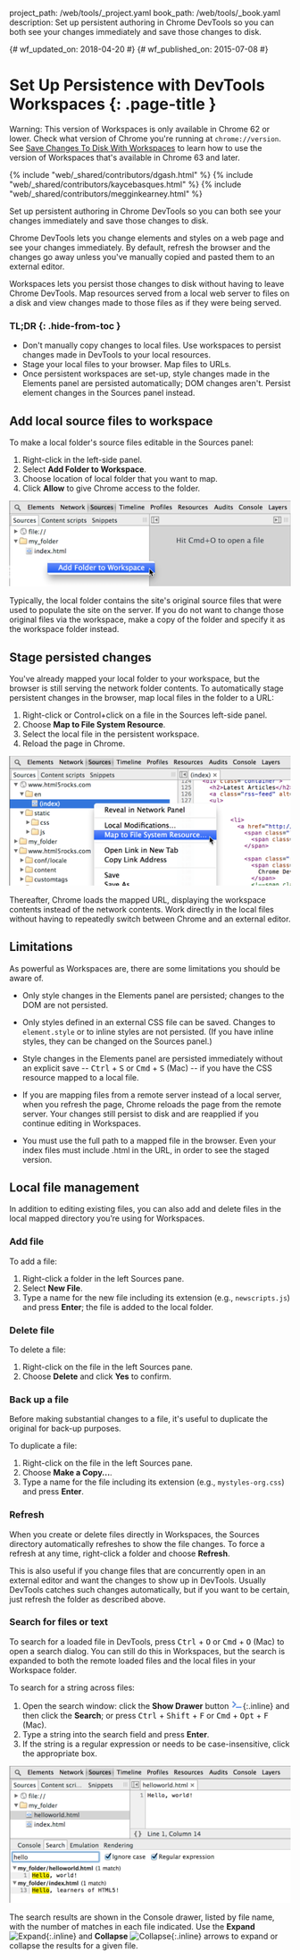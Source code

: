 project_path: /web/tools/_project.yaml
book_path: /web/tools/_book.yaml
description: Set up persistent authoring in Chrome DevTools so you can both see your changes immediately and save those changes to disk.

{# wf_updated_on: 2018-04-20 #}
{# wf_published_on: 2015-07-08 #}

# Set Up Persistence with DevTools Workspaces {: .page-title }

Warning: This version of Workspaces is only available in Chrome 62 or lower. Check what
version of Chrome you're running at `chrome://version`. See [Save Changes To Disk With
Workspaces](/web/tools/chrome-devtools/workspaces/) to learn how to use the version of Workspaces
that's available in Chrome 63 and later.

{% include "web/_shared/contributors/dgash.html" %}
{% include "web/_shared/contributors/kaycebasques.html" %}
{% include "web/_shared/contributors/megginkearney.html" %}

Set up persistent authoring in Chrome DevTools so you can both see your changes immediately and save those changes to disk.

Chrome DevTools lets you change elements and styles
on a web page and see your changes immediately.
By default, refresh the browser and the changes go away
unless you've manually copied and pasted them to an external editor.

Workspaces lets you persist those changes to disk
without having to leave Chrome DevTools.
Map resources served from a local web server to files on a disk
and view changes made to those files as if they were being served.


### TL;DR {: .hide-from-toc }
- Don't manually copy changes to local files. Use workspaces to persist changes made in DevTools to your local resources.
- Stage your local files to your browser. Map files to URLs.
- Once persistent workspaces are set-up, style changes made in the Elements panel are persisted automatically; DOM changes aren't. Persist element changes in the Sources panel instead.


## Add local source files to workspace

To make a local folder's source files editable in the Sources panel:

1. Right-click in the left-side panel.
2. Select **Add Folder to Workspace**.
3. Choose location of local folder that you want to map.
4. Click **Allow** to give Chrome access to the folder. 

![Add Folder to Workspace](imgs/addfolder.png)

Typically, the local folder contains the site's original source files that were used to populate the site on the server. If you do not want to change those original files via the workspace, make a copy of the folder and specify it as the workspace folder instead.

## Stage persisted changes

You've already mapped your local folder to your workspace,
but the browser is still serving the network folder contents.
To automatically stage persistent changes in the browser,
map local files in the folder to a URL:

1. Right-click or Control+click on a file in the Sources left-side panel.
2. Choose **Map to File System Resource**.
3. Select the local file in the persistent workspace.
4. Reload the page in Chrome.

![Map file to URL](imgs/maptoresource.png)

Thereafter,
Chrome loads the mapped URL,
displaying the workspace contents
instead of the network contents.
Work directly in the local files without having
to repeatedly switch between Chrome and an external editor.

## Limitations

As powerful as Workspaces are, there are some limitations you should be aware of.

* Only style changes in the Elements panel are persisted; changes to the DOM are not persisted.

* Only styles defined in an external CSS file can be saved. Changes to `element.style` or to inline styles are not persisted. (If you have inline styles, they can be changed on the Sources panel.)

* Style changes in the Elements panel are persisted immediately without an explicit save -- 
<kbd class="kbd">Ctrl</kbd> + <kbd class="kbd">S</kbd> or <kbd class="kbd">Cmd</kbd> + <kbd class="kbd">S</kbd> (Mac) -- if you have the CSS resource mapped to a local file.

* If you are mapping files from a remote server instead of a local server, when you refresh the page, Chrome reloads the page from the remote server. Your changes still persist to disk and are reapplied if you continue editing in Workspaces.

* You must use the full path to a mapped file in the browser. Even your index files must include .html in the URL, in order to see the staged version.

## Local file management

In addition to editing existing files,
you can also add and delete files
in the local mapped directory you’re using for Workspaces.

### Add file

To add a file:

1. Right-click a folder in the left Sources pane.
2. Select **New File**.
3. Type a name for the new file including its extension (e.g., `newscripts.js`) and press **Enter**; the file is added to the local folder.

### Delete file

To delete a file:

1. Right-click on the file in the left Sources pane.
2. Choose **Delete** and click **Yes** to confirm.

### Back up a file

Before making substantial changes to a file,
it's useful to duplicate the original for back-up purposes.

To duplicate a file:

1. Right-click on the file in the left Sources pane.
2. Choose **Make a Copy...**.
3. Type a name for the file including its extension (e.g., `mystyles-org.css`) and press **Enter**.

### Refresh

When you create or delete files directly in Workspaces,
the Sources directory automatically refreshes to show the file changes.
To force a refresh at any time, right-click a folder and choose **Refresh**.

This is also useful if you change files that are concurrently open in an external editor and want the changes to show up in DevTools. Usually DevTools catches such changes automatically, but if you want to be certain, just refresh the folder as described above.

### Search for files or text

To search for a loaded file in DevTools,
press <kbd class="kbd">Ctrl</kbd> + <kbd class="kbd">O</kbd> or <kbd class="kbd">Cmd</kbd> + <kbd class="kbd">O</kbd> (Mac)
to open a search dialog.
You can still do this in Workspaces,
but the search is expanded to both the remote loaded files
and the local files in your Workspace folder.

To search for a string across files:

1. Open the search window: click the **Show Drawer** button ![Show drawer](imgs/show_drawer_button.png){:.inline} and then click the **Search**; or press
<kbd class="kbd">Ctrl</kbd> + <kbd class="kbd">Shift</kbd> + <kbd class="kbd">F</kbd> or <kbd class="kbd">Cmd</kbd> + <kbd class="kbd">Opt</kbd> + <kbd class="kbd">F</kbd> (Mac).
2. Type a string into the search field and press **Enter**.
3. If the string is a regular expression or needs to be case-insensitive, click the appropriate box.

![Search for string across files](imgs/searchacross.png)

The search results are shown in the Console drawer, listed by file name, with the number of matches in each file indicated. Use the **Expand** ![Expand](imgs/expand_button.png){:.inline} and **Collapse** ![Collapse](imgs/collapse_button.png){:.inline} arrows to expand or collapse the results for a given file.

